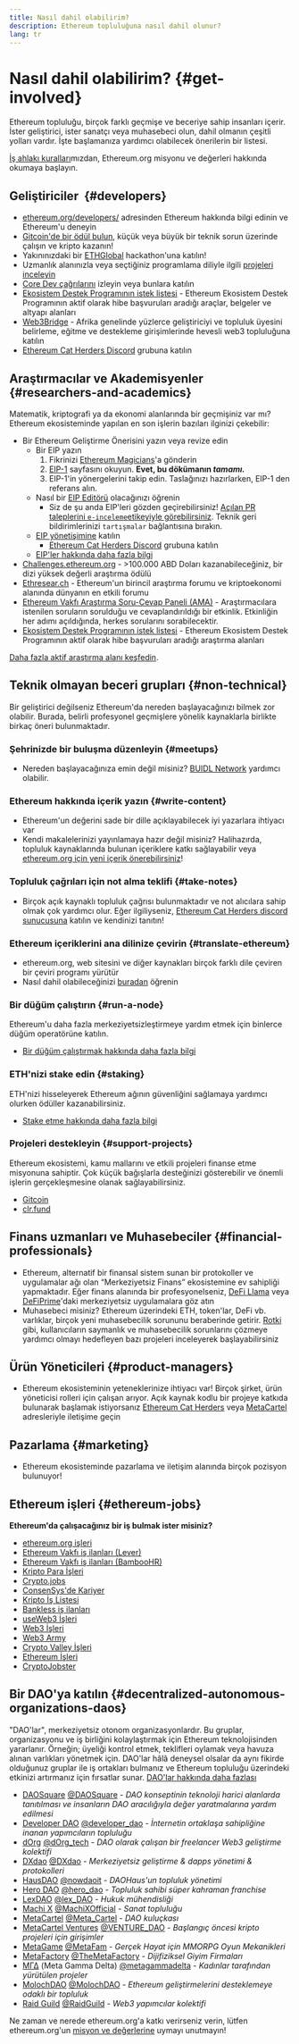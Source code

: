 ```yaml
---
title: Nasıl dahil olabilirim?
description: Ethereum topluluğuna nasıl dahil olunur?
lang: tr
---
```


# Nasıl dahil olabilirim? {#get-involved}

Ethereum topluluğu, birçok farklı geçmişe ve beceriye sahip insanları içerir. İster geliştirici, ister sanatçı veya muhasebeci olun, dahil olmanın çeşitli yolları vardır. İşte başlamanıza yardımcı olabilecek önerilerin bir listesi.

[İş ahlakı kuralları](/community/code-of-conduct)mızdan, Ethereum.org misyonu ve değerleri hakkında okumaya başlayın.

## Geliştiriciler <Emoji text=":computer:" size={1} />‍ {#developers}

- [ethereum.org/developers/](/developers/) adresinden Ethereum hakkında bilgi edinin ve Ethereum'u deneyin
- [Gitcoin'de bir ödül bulun](https://gitcoin.co/), küçük veya büyük bir teknik sorun üzerinde çalışın ve kripto kazanın!
- Yakınınızdaki bir [ETHGlobal](http://ethglobal.co/) hackathon'una katılın!
- Uzmanlık alanınızla veya seçtiğiniz programlama diliyle ilgili [projeleri inceleyin](/developers/docs/programming-languages/)
- [Core Dev çağrılarını](https://www.youtube.com/playlist?list=PLaM7G4Llrb7zfMXCZVEXEABT8OSnd4-7w) izleyin veya bunlara katılın
- [Ekosistem Destek Programının istek listesi](https://esp.ethereum.foundation/wishlist/) - Ethereum Ekosistem Destek Programının aktif olarak hibe başvuruları aradığı araçlar, belgeler ve altyapı alanları
- [Web3Bridge](https://www.web3bridge.com/) - Afrika genelinde yüzlerce geliştiriciyi ve topluluk üyesini belirleme, eğitme ve destekleme girişimlerinde hevesli web3 topluluğuna katılın
- [Ethereum Cat Herders Discord](https://discord.io/EthCatHerders) grubuna katılın

## Araştırmacılar ve Akademisyenler <Emoji text=":mag:" size={1} /> {#researchers-and-academics}

Matematik, kriptografi ya da ekonomi alanlarında bir geçmişiniz var mı? Ethereum ekosisteminde yapılan en son işlerin bazıları ilginizi çekebilir:

- Bir Ethereum Geliştirme Önerisini yazın veya revize edin
  - Bir EIP yazın
    1. Fikrinizi [Ethereum Magicians](https://ethereum-magicians.org)'a gönderin
    2. [EIP-1](https://eips.ethereum.org/EIPS/eip-1) sayfasını okuyun. **Evet, bu dökümanın _tamamı._**
    3. EIP-1'in yönergelerini takip edin. Taslağınızı hazırlarken, EIP-1 den referans alın.
  - Nasıl bir [EIP Editörü](https://eips.ethereum.org/EIPS/eip-5069) olacağınızı öğrenin
    - Siz de şu anda EIP'leri gözden geçirebilirsiniz! [Açılan PR taleplerini `e-inceleme`etikeyiyle görebilirsiniz](https://github.com/ethereum/EIPs/pulls?q=is%3Apr+is%3Aopen+label%3Ae-review). Teknik geri bildirimlerinizi `tartışmalar` bağlantısına bırakın.
  - [EIP yönetişimine](https://github.com/ethereum-cat-herders/EIPIP) katılın
    - [Ethereum Cat Herders Discord](https://discord.io/EthCatHerders) grubuna katılın
  - [EIP'ler hakkında daha fazla bilgi](/eips/)
- [Challenges.ethereum.org](https://challenges.ethereum.org/) - >100.000 ABD Doları kazanabileceğiniz, bir dizi yüksek değerli araştırma ödülü
- [Ethresear.ch](https://ethresear.ch) - Ethereum'un birincil araştırma forumu ve kriptoekonomi alanında dünyanın en etkili forumu
- [Ethereum Vakfı Araştırma Soru-Cevap Paneli (AMA)](https://old.reddit.com/r/ethereum/comments/vrx9xe/ama_we_are_ef_research_pt_8_07_july_2022) - Araştırmacılara istenilen soruların sorulduğu ve cevaplandırıldığı bir etkinlik. Etkinliğin her adımı açıldığında, herkes sorularını sorabilecektir.
- [Ekosistem Destek Programının istek listesi](https://esp.ethereum.foundation/wishlist/) - Ethereum Ekosistem Destek Programının aktif olarak hibe başvuruları aradığı araştırma alanları

[Daha fazla aktif araştırma alanı keşfedin](/community/research/).

## Teknik olmayan beceri grupları <Emoji text=":briefcase:" size={1} /> {#non-technical}

Bir geliştirici değilseniz Ethereum'da nereden başlayacağınızı bilmek zor olabilir. Burada, belirli profesyonel geçmişlere yönelik kaynaklarla birlikte birkaç öneri bulunmaktadır.

### Şehrinizde bir buluşma düzenleyin {#meetups}

- Nereden başlayacağınıza emin değil misiniz? [BUIDL Network](https://consensys.net/developers/buidlnetwork/) yardımcı olabilir.

### Ethereum hakkında içerik yazın {#write-content}

- Ethereum'un değerini sade bir dille açıklayabilecek iyi yazarlara ihtiyacı var
- Kendi makalelerinizi yayınlamaya hazır değil misiniz? Halihazırda, topluluk kaynaklarında bulunan içeriklere katkı sağlayabilir veya [ethereum.org için yeni içerik önerebilirsiniz](/contributing/)!

### Topluluk çağrıları için not alma teklifi {#take-notes}

- Birçok açık kaynaklı topluluk çağrısı bulunmaktadır ve not alıcılara sahip olmak çok yardımcı olur. Eğer ilgiliyseniz, [Ethereum Cat Herders discord sunucusuna](https://discord.com/invite/Nz6rtfJ8Cu) katılın ve kendinizi tanıtın!

### Ethereum içeriklerini ana dilinize çevirin {#translate-ethereum}

- ethereum.org, web sitesini ve diğer kaynakları birçok farklı dile çeviren bir çeviri programı yürütür
- Nasıl dahil olabileceğinizi [buradan](/contributing/translation-program) öğrenin

### Bir düğüm çalıştırın {#run-a-node}

Ethereum'u daha fazla merkeziyetsizleştirmeye yardım etmek için binlerce düğüm operatörüne katılın.

- [Bir düğüm çalıştırmak hakkında daha fazla bilgi](/developers/docs/nodes-and-clients/run-a-node/)

### ETH'nizi stake edin {#staking}

ETH'nizi hisseleyerek Ethereum ağının güvenliğini sağlamaya yardımcı olurken ödüller kazanabilirsiniz.

- [Stake etme hakkında daha fazla bilgi](/staking/)

### Projeleri destekleyin {#support-projects}

Ethereum ekosistemi, kamu mallarını ve etkili projeleri finanse etme misyonuna sahiptir. Çok küçük bağışlarla desteğinizi gösterebilir ve önemli işlerin gerçekleşmesine olanak sağlayabilirsiniz.

- [Gitcoin](https://gitcoin.co/fund)
- [clr.fund](https://clr.fund/#/about)

## Finans uzmanları ve Muhasebeciler <Emoji text=":chart_with_upwards_trend:" size={1} /> {#financial-professionals}

- Ethereum, alternatif bir finansal sistem sunan bir protokoller ve uygulamalar ağı olan “Merkeziyetsiz Finans” ekosistemine ev sahipliği yapmaktadır. Eğer finans alanında bir profesyonelseniz, [DeFi Llama](https://defillama.com/) veya [DeFiPrime](https://defiprime.com)'daki merkeziyetsiz uygulamalara göz atın
- Muhasebeci misiniz? Ethereum üzerindeki ETH, token'lar, DeFi vb. varlıklar, birçok yeni muhasebecilik sorununu beraberinde getirir. [Rotki](https://rotki.com/) gibi, kullanıcıların saymanlık ve muhasebecilik sorunlarını çözmeye yardımcı olmayı hedefleyen bazı projeleri inceleyerek başlayabilirsiniz

## Ürün Yöneticileri <Emoji text=":fountain_pen:" size={1} /> {#product-managers}

- Ethereum ekosisteminin yeteneklerinize ihtiyacı var! Birçok şirket, ürün yöneticisi rolleri için çalışan arıyor. Açık kaynak kodlu bir projeye katkıda bulunarak başlamak istiyorsanız [Ethereum Cat Herders](https://discord.com/invite/Nz6rtfJ8Cu) veya [MetaCartel](https://www.metacartel.org/) adresleriyle iletişime geçin

## Pazarlama <Emoji text=":megaphone:" size={1} /> {#marketing}

- Ethereum ekosisteminde pazarlama ve iletişim alanında birçok pozisyon bulunuyor!

## Ethereum işleri {#ethereum-jobs}

**Ethereum'da çalışacağınız bir iş bulmak ister misiniz?**

- [ethereum.org işleri](/about/#open-jobs)
- [Ethereum Vakfı iş ilanları (Lever)](https://jobs.lever.co/ethereumfoundation)
- [Ethereum Vakfı iş ilanları (BambooHR)](https://ethereum.bamboohr.com/jobs/)
- [Kripto Para İşleri](https://cryptocurrencyjobs.co/ethereum/)
- [Crypto.jobs](https://crypto.jobs/)
- [ConsenSys'de Kariyer](https://consensys.net/careers/)
- [Kripto İş Listesi](https://cryptojobslist.com/ethereum-jobs)
- [Bankless iş ilanları](https://pallet.xyz/list/bankless/jobs)
- [useWeb3 İşleri](https://www.useweb3.xyz/jobs)
- [Web3 İşleri](https://web3.career)
- [Web3 Army](https://web3army.xyz/)
- [Crypto Valley İşleri](https://cryptovalley.jobs/)
- [Ethereum İşleri](https://startup.jobs/ethereum-jobs)
- [CryptoJobster](https://cryptojobster.com/tag/ethereum/)

## Bir DAO'ya katılın {#decentralized-autonomous-organizations-daos}

"DAO'lar", merkeziyetsiz otonom organizasyonlardır. Bu gruplar, organizasyonu ve iş birliğini kolaylaştırmak için Ethereum teknolojisinden yararlanır. Örneğin; üyeliği kontrol etmek, teklifleri oylamak veya havuza alınan varlıkları yönetmek için. DAO'lar hâlâ deneysel olsalar da aynı fikirde olduğunuz gruplar ile iş ortakları bulmanız ve Ethereum topluluğu üzerindeki etkinizi artırmanız için fırsatlar sunar. [DAO'lar hakkında daha fazlası](/dao/)

- [DAOSquare](https://www.daosquare.io) [@DAOSquare](https://twitter.com/DAOSquare) - _DAO konseptinin teknoloji harici alanlarda tanıtılması ve insanların DAO aracılığıyla değer yaratmalarına yardım edilmesi_
- [Developer DAO](https://www.developerdao.com/) [@developer_dao](https://twitter.com/developer_dao) - _İnternetin ortaklaşa sahipliğine inanan yapımcıların topluluğu_
- [dOrg](https://dOrg.tech) [@dOrg_tech](https://twitter.com/dOrg_tech) - _DAO olarak çalışan bir freelancer Web3 geliştirme kolektifi_
- [DXdao](https://DXdao.eth.link/) [@DXdao](https://twitter.com/DXdao_) - _Merkeziyetsiz geliştirme & dapps yöneti̇mi̇ & protokolleri_
- [HausDAO](https://daohaus.club) [@nowdaoit](https://twitter.com/nowdaoit) - _DAOHaus'un topluluk yönetimi_
- [Hero DAO](https://herodao.org/) [@hero_dao](https://twitter.com/hero_dao) - _Topluluk sahibi süper kahraman franchise_
- [LexDAO](https://lexdao.coop) [@lex_DAO](https://twitter.com/lex_DAO) - _Hukuk mühendisliği_
- [Machi X](https://machix.com) [@MachiXOfficial](https://twitter.com/MachiXOfficial) - _Sanat topluluğu_
- [MetaCartel](https://metacartel.org) [@Meta_Cartel](https://twitter.com/Meta_Cartel) - _DAO kuluçkası_
- [MetaCartel Ventures](https://metacartel.xyz) [@VENTURE_DAO](https://twitter.com/VENTURE_DAO) - _Başlangıç öncesi kripto projeleri için girişimler_
- [MetaGame](https://metagame.wtf) [@MetaFam](https://twitter.com/MetaFam) - _Gerçek Hayat için MMORPG Oyun Mekanikleri_
- [MetaFactory](https://metafactory.ai) [@TheMetaFactory](https://twitter.com/TheMetaFactory) - _Dijifiziksel Giyim Firmaları_
- [ΜΓΔ](https://metagammadelta.com/) (Meta Gamma Delta) [@metagammadelta](https://twitter.com/metagammadelta) - _Kadınlar tarafından yürütülen projeler_
- [MolochDAO](https://molochdao.com) [@MolochDAO](https://twitter.com/MolochDAO) - _Ethereum geliştirmelerini desteklemeye odaklı bir topluluk_
- [Raid Guild](https://raidguild.org) [@RaidGuild](https://twitter.com/RaidGuild) - _Web3 yapımcılar kolektifi_

Ne zaman ve nerede ethereum.org'a katkı verirseniz verin, lütfen ethereum.org'un [misyon ve değerlerine](/community/code-of-conduct) uymayı unutmayın!
